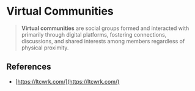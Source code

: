 # Virtual Communities

> **Virtual communities** are social groups formed and interacted with primarily through digital platforms, fostering connections, discussions, and shared interests among members regardless of physical proximity.

## References

- [https://ltcwrk.com/](https://ltcwrk.com/)